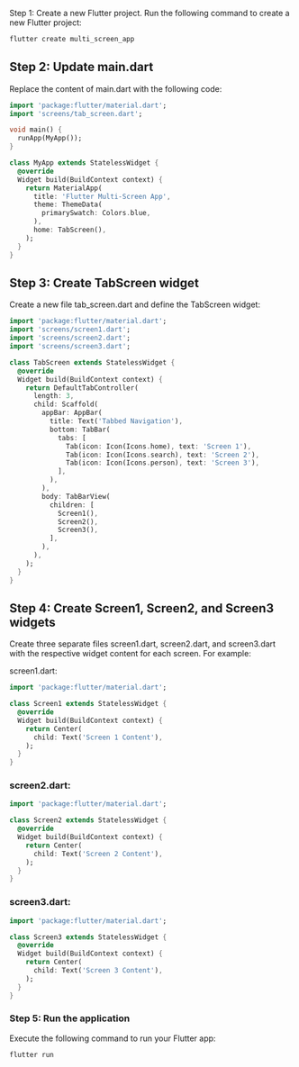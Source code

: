 Step 1: Create a new Flutter project.
Run the following command to create a new Flutter project:

```bash
flutter create multi_screen_app
```

## Step 2: Update main.dart
Replace the content of main.dart with the following code:

```dart
import 'package:flutter/material.dart';
import 'screens/tab_screen.dart';

void main() {
  runApp(MyApp());
}

class MyApp extends StatelessWidget {
  @override
  Widget build(BuildContext context) {
    return MaterialApp(
      title: 'Flutter Multi-Screen App',
      theme: ThemeData(
        primarySwatch: Colors.blue,
      ),
      home: TabScreen(),
    );
  }
}
```

## Step 3: Create TabScreen widget
Create a new file tab_screen.dart and define the TabScreen widget:

```dart
import 'package:flutter/material.dart';
import 'screens/screen1.dart';
import 'screens/screen2.dart';
import 'screens/screen3.dart';

class TabScreen extends StatelessWidget {
  @override
  Widget build(BuildContext context) {
    return DefaultTabController(
      length: 3,
      child: Scaffold(
        appBar: AppBar(
          title: Text('Tabbed Navigation'),
          bottom: TabBar(
            tabs: [
              Tab(icon: Icon(Icons.home), text: 'Screen 1'),
              Tab(icon: Icon(Icons.search), text: 'Screen 2'),
              Tab(icon: Icon(Icons.person), text: 'Screen 3'),
            ],
          ),
        ),
        body: TabBarView(
          children: [
            Screen1(),
            Screen2(),
            Screen3(),
          ],
        ),
      ),
    );
  }
}
```

## Step 4: Create Screen1, Screen2, and Screen3 widgets
Create three separate files screen1.dart, screen2.dart, and screen3.dart with the respective widget content for each screen. For example:

screen1.dart:

```dart
import 'package:flutter/material.dart';

class Screen1 extends StatelessWidget {
  @override
  Widget build(BuildContext context) {
    return Center(
      child: Text('Screen 1 Content'),
    );
  }
}
```

### screen2.dart:

```dart
import 'package:flutter/material.dart';

class Screen2 extends StatelessWidget {
  @override
  Widget build(BuildContext context) {
    return Center(
      child: Text('Screen 2 Content'),
    );
  }
}

```

### screen3.dart:

```dart
import 'package:flutter/material.dart';

class Screen3 extends StatelessWidget {
  @override
  Widget build(BuildContext context) {
    return Center(
      child: Text('Screen 3 Content'),
    );
  }
}
```

### Step 5: Run the application
Execute the following command to run your Flutter app:
```
flutter run
```
